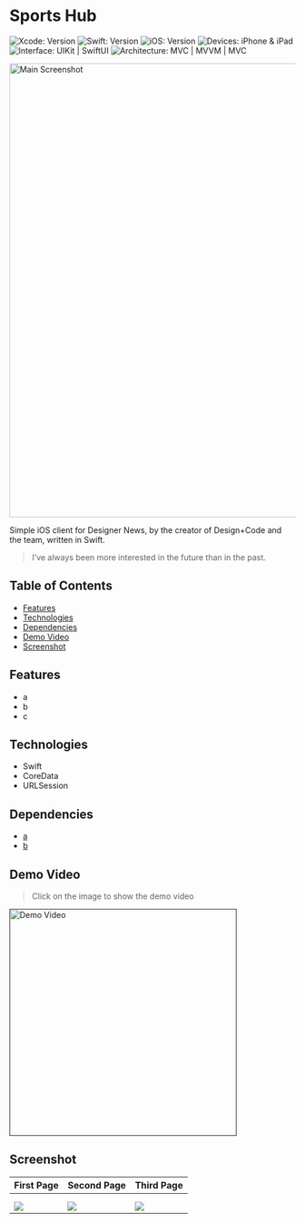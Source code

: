 # Sports Hub

<!-- Project Settings -->
![Xcode: Version](https://img.shields.io/badge/Xcode-Version%20Here-lightgray?logo=Xcode)
![Swift: Version](https://img.shields.io/badge/Swift-Version%20Here-lightgray?logo=Swift)
![iOS: Version](https://img.shields.io/badge/iOS-Target%20Version-lightgray) 
![Devices: iPhone & iPad](https://img.shields.io/badge/Devices-iPhone%20&%20iPad-lightgray)
![Interface: UIKit | SwiftUI](https://img.shields.io/badge/Interface-UIKit-lightgray)
![Architecture: MVC | MVVM | MVC](https://img.shields.io/badge/Architecture-MVC-lightgray)



<!-- Main Screenshot -->
<img 
    src="https://techcrunch.com/wp-content/uploads/2020/07/iOS-14.png" 
    alt="Main Screenshot" 
    width=800
/>


<!-- Project bref -->
Simple iOS client for Designer News, by the creator of Design+Code and the team, written in Swift.
> I’ve always been more interested
> in the future than in the past.



<!-- ____________________________________________________________________________ -->
## Table of Contents
 - [Features](#features)
 - [Technologies](#technologies)
 - [Dependencies](#dependencies)
 - [Demo Video](#demo-video)
 - [Screenshot](#screenshot)



<!-- ____________________________________________________________________________ -->
## Features
- a
- b
- c


<!-- ____________________________________________________________________________ -->
## Technologies
- Swift
- CoreData
- URLSession



<!-- ____________________________________________________________________________ -->
## Dependencies
- [a](https://www.google.com)
- [b](https://www.google.com)



<!-- ____________________________________________________________________________ -->
## Demo Video

> Click on the image to show the demo video

<!-- Video Link -->
<a href="">
    <!-- Video Image -->
    <img 
        src="" 
        alt="Demo Video" 
        height="400"
    />
</a>



<!-- ____________________________________________________________________________ -->
## Screenshot

First Page | Second Page | Third Page
---------- | ----------- | ----------
![]() | ![]() | ![]()
![]() | ![]() | ![]()
![](https://techcrunch.com/wp-content/uploads/2020/07/iOS-14.png) | ![](https://techcrunch.com/wp-content/uploads/2020/07/iOS-14.png) | ![](https://techcrunch.com/wp-content/uploads/2020/07/iOS-14.png)
